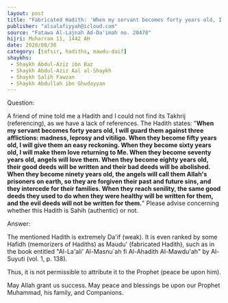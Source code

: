 ```yaml
---
layout: post
title: "Fabricated Hadith: 'When my servant becomes forty years old, I will guard them against three afflictions'"
publisher: "alsalafiyyah@icloud.com"
source: "Fatawa Al-Lajnah Ad-Da'imah no. 20478"
hijri: Muharram 11, 1442 AH
date: 2020/08/30
category: [tafsir, hadiths, mawdu-daif]
shaykhs: 
 - Shaykh Abdul-Aziz ibn Baz
 - Shaykh Abdul-Aziz Aal al-Shaykh
 - Shaykh Salih Fawzan
 - Shaykh Abdullah ibn Ghudayyan
---
```


Question: 

A friend of mine told me a Hadith and I could not find its Takhrij (referencing), as we have a lack of references. The Hadith states:  "**When my servant becomes forty years old, I will guard them against three afflictions: madness, leprosy and vitiligo. When they become fifty years old, I will give them an easy reckoning. When they become sixty years old, I will make them love returning to Me. When they become seventy years old, angels will love them. When they become eighty years old, their good deeds will be written and their bad deeds will be abolished. When they become ninety years old, the angels will call them Allah's prisoners on earth, so they are forgiven their past and future sins, and they intercede for their families. When they reach senility, the same good deeds they used to do when they were healthy will be written for them, and the evil deeds will not be written for them.**" Please advise concerning whether this Hadith is Sahih (authentic) or not.

Answer:

The mentioned Hadith is extremely Da'if (weak). It is even ranked by some Hafidh (memorizers of Hadiths) as Maudu' (fabricated Hadith), such as in the book entitled "Al-La'ali' Al-Masnu`ah fi Al-Ahadith Al-Mawdu'ah" by Al-Suyuti (vol. 1, p. 138). 

Thus, it is not permissible to attribute it to the Prophet (peace be upon him).

May Allah grant us success. May peace and blessings be upon our Prophet Muhammad, his family, and Companions.
